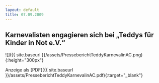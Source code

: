 ```yaml
---
layout: default
title: 07.09.2009
---
```


## Karnevalisten engagieren sich bei „Teddys für Kinder in Not e.V.“

![]({{ site.baseurl }}/assets/PresseberichtTeddyKarnevalinAC.png){:height="300px"}

Anzeige als [PDF]({{ site.baseurl }}/assets/PresseberichtTeddyKarnevalinAC.pdf){:target="_blank"}
